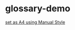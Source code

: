 # glossary-demo

[set as A4 using Manual Style](https://vivliostyle.org/viewer/#src=https://raw.githubusercontent.com/mrchristian/glossary-demo/main/html/index.html&f=epubcfi(/2!/4/592/4[details]/2/6/5:45[bsolute,sense.%20W]))

